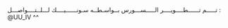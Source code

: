 تـــــم تــــــطــــويــــر الـــــســـورس بــواسـطــه سـونــــــيــــك لـــلــتــــواصـــل : @UU_IV ^^
